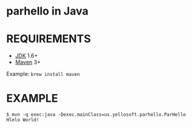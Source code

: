 # parhello in Java

# REQUIREMENTS

* [JDK](http://www.oracle.com/technetwork/java/javase/downloads/index.html) 1.6+
* [Maven](http://maven.apache.org/) 3+

Example: `brew install maven`

# EXAMPLE

```
$ mvn -q exec:java -Dexec.mainClass=us.yellosoft.parhello.ParHello
Hlelo World!
```

